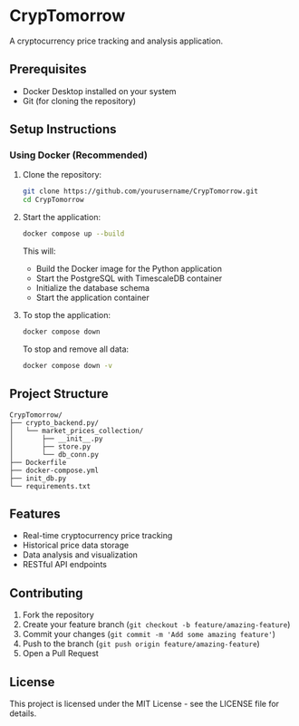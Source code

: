 # CrypTomorrow

A cryptocurrency price tracking and analysis application.

## Prerequisites

- Docker Desktop installed on your system
- Git (for cloning the repository)

## Setup Instructions

### Using Docker (Recommended)

1. Clone the repository:
   ```bash
   git clone https://github.com/yourusername/CrypTomorrow.git
   cd CrypTomorrow
   ```

2. Start the application:
   ```bash
   docker compose up --build
   ```

   This will:
   - Build the Docker image for the Python application
   - Start the PostgreSQL with TimescaleDB container
   - Initialize the database schema
   - Start the application container

3. To stop the application:
   ```bash
   docker compose down
   ```

   To stop and remove all data:
   ```bash
   docker compose down -v
   ```

## Project Structure

```
CrypTomorrow/
├── crypto_backend.py/
│   └── market_prices_collection/
│       ├── __init__.py
│       ├── store.py
│       └── db_conn.py
├── Dockerfile
├── docker-compose.yml
├── init_db.py
└── requirements.txt
```

## Features

- Real-time cryptocurrency price tracking
- Historical price data storage
- Data analysis and visualization
- RESTful API endpoints

## Contributing

1. Fork the repository
2. Create your feature branch (`git checkout -b feature/amazing-feature`)
3. Commit your changes (`git commit -m 'Add some amazing feature'`)
4. Push to the branch (`git push origin feature/amazing-feature`)
5. Open a Pull Request

## License

This project is licensed under the MIT License - see the LICENSE file for details.